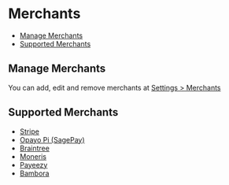 # Merchants

- [Manage Merchants](#manage-merchants)
- [Supported Merchants](#supported-merchants)

<a name="manage-merchants"></a>

## Manage Merchants

You can add, edit and remove merchants at [Settings > Merchants]({{appUrl}}/settings/merchants)

<a name="supported-merchants"></a>

## Supported Merchants

- [Stripe](/docs/{{version}}/merchant-stripe)
- [Opayo Pi (SagePay)](/docs/{{version}}/merchant-opayopi)
- [Braintree](/docs/{{version}}/merchant-braintree)
- [Moneris](/docs/{{version}}/merchant-moneris)
- [Payeezy](/docs/{{version}}/merchant-payeezy)
- [Bambora](/docs/{{version}}/merchant-bambora)
